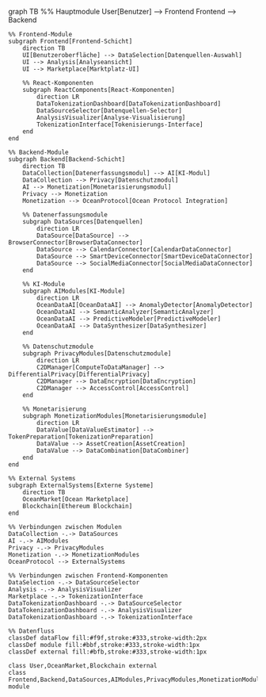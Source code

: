 graph TB
    %% Hauptmodule
    User[Benutzer] --> Frontend
    Frontend --> Backend
    
    %% Frontend-Module
    subgraph Frontend[Frontend-Schicht]
        direction TB
        UI[Benutzeroberfläche] --> DataSelection[Datenquellen-Auswahl]
        UI --> Analysis[Analyseansicht]
        UI --> Marketplace[Marktplatz-UI]
        
        %% React-Komponenten
        subgraph ReactComponents[React-Komponenten]
            direction LR
            DataTokenizationDashboard[DataTokenizationDashboard]
            DataSourceSelector[Datenquellen-Selector]
            AnalysisVisualizer[Analyse-Visualisierung]
            TokenizationInterface[Tokenisierungs-Interface]
        end
    end
    
    %% Backend-Module
    subgraph Backend[Backend-Schicht]
        direction TB
        DataCollection[Datenerfassungsmodul] --> AI[KI-Modul]
        DataCollection --> Privacy[Datenschutzmodul]
        AI --> Monetization[Monetarisierungsmodul]
        Privacy --> Monetization
        Monetization --> OceanProtocol[Ocean Protocol Integration]
        
        %% Datenerfassungsmodule
        subgraph DataSources[Datenquellen]
            direction LR
            DataSource[DataSource] --> BrowserConnector[BrowserDataConnector]
            DataSource --> CalendarConnector[CalendarDataConnector]
            DataSource --> SmartDeviceConnector[SmartDeviceDataConnector]
            DataSource --> SocialMediaConnector[SocialMediaDataConnector]
        end
        
        %% KI-Module
        subgraph AIModules[KI-Module]
            direction LR
            OceanDataAI[OceanDataAI] --> AnomalyDetector[AnomalyDetector]
            OceanDataAI --> SemanticAnalyzer[SemanticAnalyzer]
            OceanDataAI --> PredictiveModeler[PredictiveModeler]
            OceanDataAI --> DataSynthesizer[DataSynthesizer]
        end
        
        %% Datenschutzmodule
        subgraph PrivacyModules[Datenschutzmodule]
            direction LR
            C2DManager[ComputeToDataManager] --> DifferentialPrivacy[DifferentialPrivacy]
            C2DManager --> DataEncryption[DataEncryption]
            C2DManager --> AccessControl[AccessControl]
        end
        
        %% Monetarisierung
        subgraph MonetizationModules[Monetarisierungsmodule]
            direction LR
            DataValue[DataValueEstimator] --> TokenPreparation[TokenizationPreparation]
            DataValue --> AssetCreation[AssetCreation]
            DataValue --> DataCombination[DataCombiner]
        end
    end
    
    %% External Systems
    subgraph ExternalSystems[Externe Systeme]
        direction TB
        OceanMarket[Ocean Marketplace]
        Blockchain[Ethereum Blockchain]
    end
    
    %% Verbindungen zwischen Modulen
    DataCollection -.-> DataSources
    AI -.-> AIModules
    Privacy -.-> PrivacyModules
    Monetization -.-> MonetizationModules
    OceanProtocol --> ExternalSystems
    
    %% Verbindungen zwischen Frontend-Komponenten
    DataSelection -.-> DataSourceSelector
    Analysis -.-> AnalysisVisualizer
    Marketplace -.-> TokenizationInterface
    DataTokenizationDashboard -.-> DataSourceSelector
    DataTokenizationDashboard -.-> AnalysisVisualizer
    DataTokenizationDashboard -.-> TokenizationInterface
    
    %% Datenfluss
    classDef dataFlow fill:#f9f,stroke:#333,stroke-width:2px
    classDef module fill:#bbf,stroke:#333,stroke-width:1px
    classDef external fill:#bfb,stroke:#333,stroke-width:1px
    
    class User,OceanMarket,Blockchain external
    class Frontend,Backend,DataSources,AIModules,PrivacyModules,MonetizationModules,ReactComponents module
